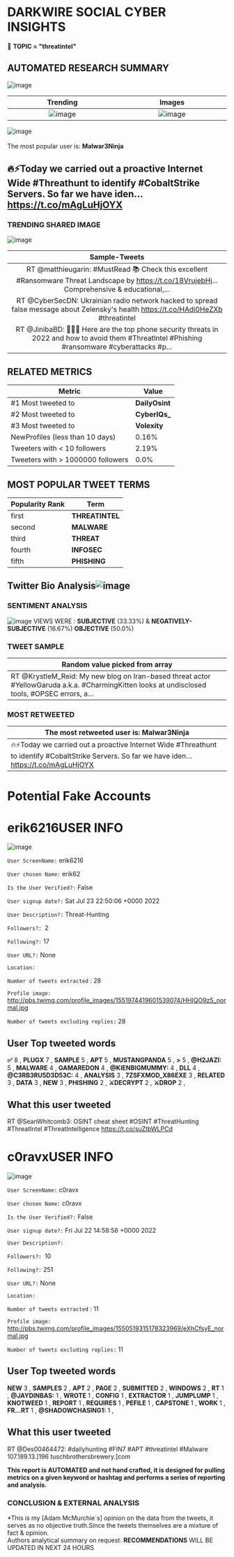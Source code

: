 # DARKWIRE SOCIAL CYBER INSIGHTS 
&#x1F34E; **TOPIC = "threatintel"**

## AUTOMATED RESEARCH SUMMARY
  ![image](darkLogo.png)   

|  Trending  |   Images | 
:-------------------------:|:-------------------------:
|  ![image](assets/threatintel/imageFile1.jpg)     <img width=200/> | ![image](assets/threatintel/imageFile2.jpg) <img width=200/> |   
 
 
![image](assets/threatintel/TWEETS.png)
<br></br>
The most popular user is: **Malwar3Ninja**  
 

## 🔥⚡Today we carried out a proactive Internet Wide #Threathunt to identify #CobaltStrike Servers. So far we have iden… https://t.co/mAgLuHjOYX 

  




### TRENDING SHARED IMAGE

![image](assets/threatintel/twitterPostedImage.png)



|                **Sample-Tweets**        |
| :-------------: |
| RT @matthieugarin: #MustRead 📚 Check this excellent #Ransomware Threat Landscape by https://t.co/18VrujebHj... Comprehensive &amp; educational,… |
| RT @CyberSecDN: Ukrainian radio network hacked to spread false message about Zelensky's health https://t.co/HAdi0HeZXb #threatintel |
| RT @JinibaBD: 👏👏👏 Here are the top phone security threats in 2022 and how to avoid them #ThreatIntel #Phishing #ransomware #cyberattacks #p… |

## RELATED METRICS<br>
| Metric | Value |
| ------------- | ------------- |
| #1 Most tweeted to  | **DailyOsint** |
| #2 Most tweeted to  | **CyberIQs_** |
| #3 Most tweeted to  | **Volexity** |
| NewProfiles (less than 10 days) | 0.16%  |
| Tweeters with < 10 followers  | 2.19%|
| Tweeters with > 1000000 followers  | 0.0%  |



## MOST POPULAR TWEET TERMS 


| Popularity Rank  | Term |
| ------------- | ------------- |
| first  | **THREATINTEL**  |
| second  | **MALWARE**  |
| third  | **THREAT** |
| fourth  | **INFOSEC**  |
| fifth  | **PHISHING**  |


## Twitter Bio Analysis![image](assets/threatintel/BIO.png)
### SENTIMENT ANALYSIS
![image](assets/threatintel/sentiment.png)
VIEWS WERE : **SUBJECTIVE**  (33.33%) & **NEGATIVELY-SUBJECTIVE** (16.67%) **OBJECTIVE** (50.0%)

### TWEET SAMPLE 
| Random value picked from array |
| ------------- |
|RT @KrystleM_Reid: My new blog on Iran-based threat actor #YellowGaruda a.k.a. #CharmingKitten looks at undisclosed tools, #OPSEC errors, a… |

### MOST RETWEETED 

| The most retweeted user is: **Malwar3Ninja**  |
| ------------- |
| 🔥⚡Today we carried out a proactive Internet Wide #Threathunt to identify #CobaltStrike Servers. So far we have iden… https://t.co/mAgLuHjOYX |

# Potential Fake Accounts
 
# erik6216USER INFO
![image](http://pbs.twimg.com/profile_images/1551974419601539074/HHIQO9z5_normal.jpg)
 
`User ScreenName:` erik6216 
 
`User chosen Name:` erik62 
 
`Is the User Verified?:` False 
 
`User signup date?:` Sat Jul 23 22:50:06 +0000 2022 
 
`User Description?:` Threat-Hunting 
 
`Followers?: `2 
 
`Following?:` 17 
 
`User URL?:` None 
 
`Location:`  
 
`Number of tweets extracted`  : 28 
 
`Profile image:` http://pbs.twimg.com/profile_images/1551974419601539074/HHIQO9z5_normal.jpg 
 
`Number of tweets excluding replies:` 28 
 

 

 
## User Top tweeted words 
 
**✅** 8 , **PLUGX** 7 , **SAMPLE** 5 , **APT** 5 , **MUSTANGPANDA** 5 , **&GT;** 5 , **@H2JAZI:** 5 , **MALWARE** 4 , **GAMAREDON** 4 , **@KIENBIGMUMMY:** 4 , **DLL** 4 , **@C3RB3RU5D3D53C:** 4 , **ANALYSIS** 3 , **7ZSFXMOD_X86EXE** 3 , **RELATED** 3 , **DATA** 3 , **NEW** 3 , **PHISHING** 2 , **⚔️DECRYPT** 2 , **⚔️DROP** 2 , 
 
## What this user tweeted
 
RT @SeanWhitcomb3: OSINT cheat sheet #OSINT #ThreatHunting #ThreatIntel #ThreatIntelligence https://t.co/suZtbWLPCd
 
# c0ravxUSER INFO
![image](http://pbs.twimg.com/profile_images/1550519315178323969/eXhCfsyE_normal.jpg)
 
`User ScreenName:` c0ravx 
 
`User chosen Name:` c0ravx 
 
`Is the User Verified?:` False 
 
`User signup date?:` Fri Jul 22 14:58:58 +0000 2022 
 
`User Description?:`  
 
`Followers?: `10 
 
`Following?:` 251 
 
`User URL?:` None 
 
`Location:`  
 
`Number of tweets extracted`  : 11 
 
`Profile image:` http://pbs.twimg.com/profile_images/1550519315178323969/eXhCfsyE_normal.jpg 
 
`Number of tweets excluding replies:` 11 
 

 

 
## User Top tweeted words 
 
**NEW** 3 , **SAMPLES** 2 , **APT** 2 , **PAGE** 2 , **SUBMITTED** 2 , **WINDOWS** 2 , **RT** 1 , **@JAYDINBAS:** 1 , **WROTE** 1 , **CONFIG** 1 , **EXTRACTOR** 1 , **JUMPLUMP** 1 , **KNOTWEED** 1 , **REPORT** 1 , **REQUIRES** 1 , **PEFILE** 1 , **CAPSTONE** 1 , **WORK** 1 , **FR…RT** 1 , **@SHADOWCHASING1:** 1 , 
 
## What this user tweeted
 
RT @Des00464472: #dailyhunting #FIN7 #APT #threatintel #Malware 
107.189.13.]196
tuschbrothersbrewery.]com
 

<b> This report is AUTOMATED and not hand crafted, it is designed for pulling metrics on a given keyword or hashtag and performs a series of reporting and analysis.</b>  
### CONCLUSION & EXTERNAL ANALYSIS

*This is my [Adam McMurchie`s] opinion on the data from the tweets, it serves as no objective truth.Since the tweets themselves are a mixture of fact & opinion.<br>
Authors analytical summary on request.
**RECOMMENDATIONS** WILL BE UPDATED IN NEXT  24 HOURS <br>